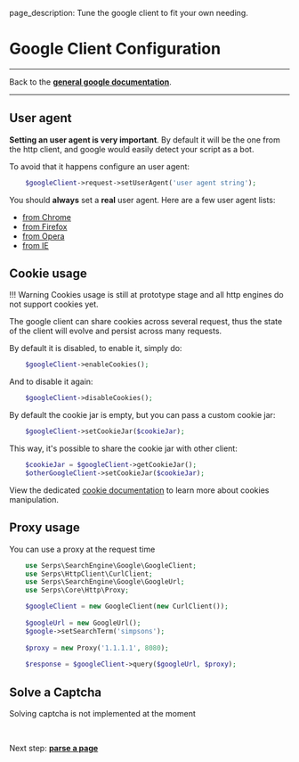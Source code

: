 page_description: Tune the google client to fit your own needing.

# Google Client Configuration

<p>
</p>

---

Back to the [**general google documentation**](../google.md).

---

## User agent

**Setting an user agent is very important**. 
By default it will be the one from the http client, and google would easily detect your script as a bot.

To avoid that it happens configure an user agent:

```php
    $googleClient->request->setUserAgent('user agent string');
```

You should **always** set a **real** user agent. Here are a few user agent lists:

- [from Chrome](http://www.useragentstring.com/pages/Chrome/)
- [from Firefox](http://www.useragentstring.com/pages/Firefox/)
- [from Opera](http://www.useragentstring.com/pages/Opera/)
- [from IE](http://www.useragentstring.com/pages/Internet%20Explorer/)


## Cookie usage

!!! Warning
    Cookies usage is still at prototype stage and all http engines do not support cookies yet.

The google client can share cookies across several request, thus the state of the client will evolve and persist across
many requests.

By default it is disabled, to enable it, simply do:

```php
    $googleClient->enableCookies();
```

And to disable it again:

```php
    $googleClient->disableCookies();
```

By default the cookie jar is empty, but you can pass a custom cookie jar:


```php
    $googleClient->setCookieJar($cookieJar);
```

This way, it's possible to share the cookie jar with other client:


```php
    $cookieJar = $googleClient->getCookieJar();
    $otherGoogleClient->setCookieJar($cookieJar);
```


View the dedicated [cookie documentation](/cookies.md) to learn more about cookies manipulation.



## Proxy usage

You can use a proxy at the request time


```php
    use Serps\SearchEngine\Google\GoogleClient;
    use Serps\HttpClient\CurlClient;
    use Serps\SearchEngine\Google\GoogleUrl;
    use Serps\Core\Http\Proxy;

    $googleClient = new GoogleClient(new CurlClient());
    
    $googleUrl = new GoogleUrl();
    $google->setSearchTerm('simpsons');
    
    $proxy = new Proxy('1.1.1.1', 8080);
    
    $response = $googleClient->query($googleUrl, $proxy);
```



## Solve a Captcha

Solving captcha is not implemented at the moment


<br/>

Next step: [**parse a page**](parse-page.md)